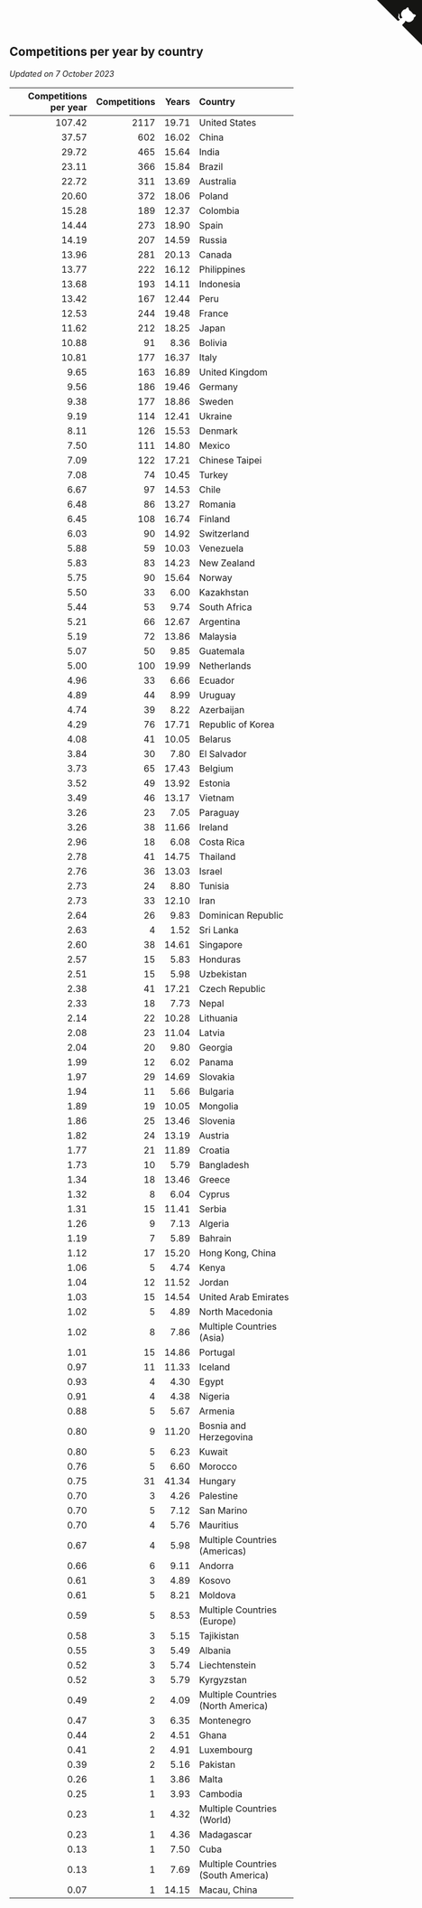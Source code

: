 ## Competitions per year by country

*Updated on  7 October 2023*

| Competitions per year | Competitions | Years | Country |
| ---: | ---: | ---: | :--- |
| 107.42 | 2117 | 19.71 | United States |
| 37.57 | 602 | 16.02 | China |
| 29.72 | 465 | 15.64 | India |
| 23.11 | 366 | 15.84 | Brazil |
| 22.72 | 311 | 13.69 | Australia |
| 20.60 | 372 | 18.06 | Poland |
| 15.28 | 189 | 12.37 | Colombia |
| 14.44 | 273 | 18.90 | Spain |
| 14.19 | 207 | 14.59 | Russia |
| 13.96 | 281 | 20.13 | Canada |
| 13.77 | 222 | 16.12 | Philippines |
| 13.68 | 193 | 14.11 | Indonesia |
| 13.42 | 167 | 12.44 | Peru |
| 12.53 | 244 | 19.48 | France |
| 11.62 | 212 | 18.25 | Japan |
| 10.88 | 91 | 8.36 | Bolivia |
| 10.81 | 177 | 16.37 | Italy |
| 9.65 | 163 | 16.89 | United Kingdom |
| 9.56 | 186 | 19.46 | Germany |
| 9.38 | 177 | 18.86 | Sweden |
| 9.19 | 114 | 12.41 | Ukraine |
| 8.11 | 126 | 15.53 | Denmark |
| 7.50 | 111 | 14.80 | Mexico |
| 7.09 | 122 | 17.21 | Chinese Taipei |
| 7.08 | 74 | 10.45 | Turkey |
| 6.67 | 97 | 14.53 | Chile |
| 6.48 | 86 | 13.27 | Romania |
| 6.45 | 108 | 16.74 | Finland |
| 6.03 | 90 | 14.92 | Switzerland |
| 5.88 | 59 | 10.03 | Venezuela |
| 5.83 | 83 | 14.23 | New Zealand |
| 5.75 | 90 | 15.64 | Norway |
| 5.50 | 33 | 6.00 | Kazakhstan |
| 5.44 | 53 | 9.74 | South Africa |
| 5.21 | 66 | 12.67 | Argentina |
| 5.19 | 72 | 13.86 | Malaysia |
| 5.07 | 50 | 9.85 | Guatemala |
| 5.00 | 100 | 19.99 | Netherlands |
| 4.96 | 33 | 6.66 | Ecuador |
| 4.89 | 44 | 8.99 | Uruguay |
| 4.74 | 39 | 8.22 | Azerbaijan |
| 4.29 | 76 | 17.71 | Republic of Korea |
| 4.08 | 41 | 10.05 | Belarus |
| 3.84 | 30 | 7.80 | El Salvador |
| 3.73 | 65 | 17.43 | Belgium |
| 3.52 | 49 | 13.92 | Estonia |
| 3.49 | 46 | 13.17 | Vietnam |
| 3.26 | 23 | 7.05 | Paraguay |
| 3.26 | 38 | 11.66 | Ireland |
| 2.96 | 18 | 6.08 | Costa Rica |
| 2.78 | 41 | 14.75 | Thailand |
| 2.76 | 36 | 13.03 | Israel |
| 2.73 | 24 | 8.80 | Tunisia |
| 2.73 | 33 | 12.10 | Iran |
| 2.64 | 26 | 9.83 | Dominican Republic |
| 2.63 | 4 | 1.52 | Sri Lanka |
| 2.60 | 38 | 14.61 | Singapore |
| 2.57 | 15 | 5.83 | Honduras |
| 2.51 | 15 | 5.98 | Uzbekistan |
| 2.38 | 41 | 17.21 | Czech Republic |
| 2.33 | 18 | 7.73 | Nepal |
| 2.14 | 22 | 10.28 | Lithuania |
| 2.08 | 23 | 11.04 | Latvia |
| 2.04 | 20 | 9.80 | Georgia |
| 1.99 | 12 | 6.02 | Panama |
| 1.97 | 29 | 14.69 | Slovakia |
| 1.94 | 11 | 5.66 | Bulgaria |
| 1.89 | 19 | 10.05 | Mongolia |
| 1.86 | 25 | 13.46 | Slovenia |
| 1.82 | 24 | 13.19 | Austria |
| 1.77 | 21 | 11.89 | Croatia |
| 1.73 | 10 | 5.79 | Bangladesh |
| 1.34 | 18 | 13.46 | Greece |
| 1.32 | 8 | 6.04 | Cyprus |
| 1.31 | 15 | 11.41 | Serbia |
| 1.26 | 9 | 7.13 | Algeria |
| 1.19 | 7 | 5.89 | Bahrain |
| 1.12 | 17 | 15.20 | Hong Kong, China |
| 1.06 | 5 | 4.74 | Kenya |
| 1.04 | 12 | 11.52 | Jordan |
| 1.03 | 15 | 14.54 | United Arab Emirates |
| 1.02 | 5 | 4.89 | North Macedonia |
| 1.02 | 8 | 7.86 | Multiple Countries (Asia) |
| 1.01 | 15 | 14.86 | Portugal |
| 0.97 | 11 | 11.33 | Iceland |
| 0.93 | 4 | 4.30 | Egypt |
| 0.91 | 4 | 4.38 | Nigeria |
| 0.88 | 5 | 5.67 | Armenia |
| 0.80 | 9 | 11.20 | Bosnia and Herzegovina |
| 0.80 | 5 | 6.23 | Kuwait |
| 0.76 | 5 | 6.60 | Morocco |
| 0.75 | 31 | 41.34 | Hungary |
| 0.70 | 3 | 4.26 | Palestine |
| 0.70 | 5 | 7.12 | San Marino |
| 0.70 | 4 | 5.76 | Mauritius |
| 0.67 | 4 | 5.98 | Multiple Countries (Americas) |
| 0.66 | 6 | 9.11 | Andorra |
| 0.61 | 3 | 4.89 | Kosovo |
| 0.61 | 5 | 8.21 | Moldova |
| 0.59 | 5 | 8.53 | Multiple Countries (Europe) |
| 0.58 | 3 | 5.15 | Tajikistan |
| 0.55 | 3 | 5.49 | Albania |
| 0.52 | 3 | 5.74 | Liechtenstein |
| 0.52 | 3 | 5.79 | Kyrgyzstan |
| 0.49 | 2 | 4.09 | Multiple Countries (North America) |
| 0.47 | 3 | 6.35 | Montenegro |
| 0.44 | 2 | 4.51 | Ghana |
| 0.41 | 2 | 4.91 | Luxembourg |
| 0.39 | 2 | 5.16 | Pakistan |
| 0.26 | 1 | 3.86 | Malta |
| 0.25 | 1 | 3.93 | Cambodia |
| 0.23 | 1 | 4.32 | Multiple Countries (World) |
| 0.23 | 1 | 4.36 | Madagascar |
| 0.13 | 1 | 7.50 | Cuba |
| 0.13 | 1 | 7.69 | Multiple Countries (South America) |
| 0.07 | 1 | 14.15 | Macau, China |


<a href="https://github.com/jonatanklosko/wca_statistics" class="github-corner" aria-label="View source on Github"><svg width="80" height="80" viewBox="0 0 250 250" style="fill:#151513; color:#fff; position: absolute; top: 0; border: 0; right: 0;" aria-hidden="true"><path d="M0,0 L115,115 L130,115 L142,142 L250,250 L250,0 Z"></path><path d="M128.3,109.0 C113.8,99.7 119.0,89.6 119.0,89.6 C122.0,82.7 120.5,78.6 120.5,78.6 C119.2,72.0 123.4,76.3 123.4,76.3 C127.3,80.9 125.5,87.3 125.5,87.3 C122.9,97.6 130.6,101.9 134.4,103.2" fill="currentColor" style="transform-origin: 130px 106px;" class="octo-arm"></path><path d="M115.0,115.0 C114.9,115.1 118.7,116.5 119.8,115.4 L133.7,101.6 C136.9,99.2 139.9,98.4 142.2,98.6 C133.8,88.0 127.5,74.4 143.8,58.0 C148.5,53.4 154.0,51.2 159.7,51.0 C160.3,49.4 163.2,43.6 171.4,40.1 C171.4,40.1 176.1,42.5 178.8,56.2 C183.1,58.6 187.2,61.8 190.9,65.4 C194.5,69.0 197.7,73.2 200.1,77.6 C213.8,80.2 216.3,84.9 216.3,84.9 C212.7,93.1 206.9,96.0 205.4,96.6 C205.1,102.4 203.0,107.8 198.3,112.5 C181.9,128.9 168.3,122.5 157.7,114.1 C157.9,116.9 156.7,120.9 152.7,124.9 L141.0,136.5 C139.8,137.7 141.6,141.9 141.8,141.8 Z" fill="currentColor" class="octo-body"></path></svg></a><style>.github-corner:hover .octo-arm{animation:octocat-wave 560ms ease-in-out}@keyframes octocat-wave{0%,100%{transform:rotate(0)}20%,60%{transform:rotate(-25deg)}40%,80%{transform:rotate(10deg)}}@media (max-width:500px){.github-corner:hover .octo-arm{animation:none}.github-corner .octo-arm{animation:octocat-wave 560ms ease-in-out}}</style>
